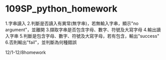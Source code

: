 # 109SP_python_homework

1.字串讀入
2.判斷是否讀入有異常(無字串)，若無輸入字串，顯示"no argument"，並離開
3.擷取字串是否包含字母、數字、符號及大寫字母
4.輸出讀入字串
5.判斷是包含字母、數字、符號及大寫字母，若有包含，輸出"success"
6.否則輸出"fail"，並判斷為何種錯誤

12/1-12/8homework
